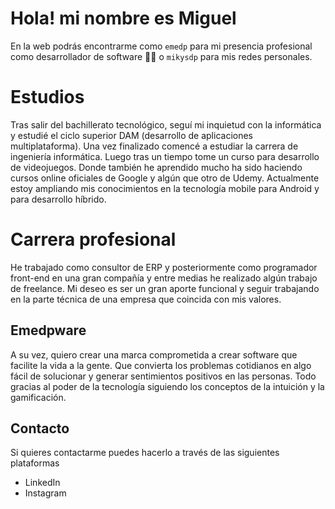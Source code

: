 # Hola! mi nombre es Miguel
En la web podrás encontrarme como `emedp` para mi presencia profesional como desarrollador de software 👨‍💻 o `mikysdp` para mis redes personales.

# Estudios
Tras salir del bachillerato tecnológico, seguí mi inquietud con la informática y estudié el ciclo superior DAM (desarrollo de aplicaciones multiplataforma). Una vez finalizado comencé a estudiar la carrera de ingeniería informática. Luego tras un tiempo tome un curso para desarrollo de videojuegos. Donde también he aprendido mucho ha sido haciendo cursos online oficiales de Google y algún que otro de Udemy.
Actualmente estoy ampliando mis conocimientos en la tecnología mobile para Android y para desarrollo híbrido.

# Carrera profesional
He trabajado como consultor de ERP y posteriormente como programador front-end en una gran compañía y entre medias he realizado algún trabajo de freelance. Mi deseo es ser un gran aporte funcional y seguir trabajando en la parte técnica de una empresa que coincida con mis valores.

## Emedpware
A su vez, quiero crear una marca comprometida a crear software que facilite la vida a la gente. Que convierta los problemas cotidianos en algo fácil de solucionar y generar sentimientos positivos en las personas. Todo gracias al poder de la tecnología siguiendo los conceptos de la intuición y la gamificación.

## Contacto
Si quieres contactarme puedes hacerlo a través de las siguientes plataformas
- LinkedIn
- Instagram
